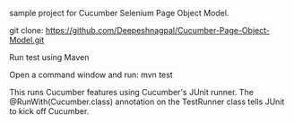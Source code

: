sample project for Cucumber Selenium Page Object Model.

git clone: https://github.com/Deepeshnagpal/Cucumber-Page-Object-Model.git

Run test using Maven

Open a command window and run: mvn test

This runs Cucumber features using Cucumber's JUnit runner. The @RunWith(Cucumber.class) annotation on the TestRunner class tells JUnit to kick off Cucumber.

